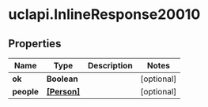 # uclapi.InlineResponse20010

## Properties

Name | Type | Description | Notes
------------ | ------------- | ------------- | -------------
**ok** | **Boolean** |  | [optional] 
**people** | [**[Person]**](Person.md) |  | [optional] 


